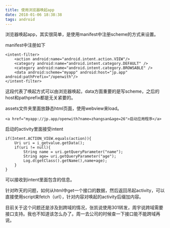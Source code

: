 ```yaml
---
title: 使用浏览器唤起app
date: 2018-01-06 18:38:38
tags: android
---
```

浏览器唤起app，其实很简单，是使用manifest中注册scheme的方式来设置。

manifest中注册如下

```
<intent-filter>
    <action android:name="android.intent.action.VIEW"/>
    <category android:name="android.intent.category.DEFAULT" />
    <category android:name="android.intent.category.BROWSABLE" />
    <data android:scheme="myapp" android:host="jp.app" android:pathPrefix="/openwith"/>
</intent-filter>
```

这段代表了唤起方式可以由浏览器唤起，data方面重要的是写scheme，之后的host和pathprefix都是无关紧要的。

assets文件夹里面放静态html页面，使用webview来load。

```
<a href="myapp://jp.app/openwith?name=zhangsan&age=26">启动应用程序</a>
```

启动的activity里面接受intent
```
if(Intent.ACTION_VIEW.equals(action)){
    Uri uri = i_getvalue.getData();
    if(uri != null){
        String name = uri.getQueryParameter("name");
        String age= uri.getQueryParameter("age");
        Log.d(getClass().getName(),name+age);
	}
}
```

可以接收到intent里面包含的信息。

针对昨天的问题，如何从html中get一个接口的数据，然后返回吊起activity，可以直接使用script来fetch（url），针对内容对唤起的activity后缀加内容。

目前关于这个问题还是涉及到跨域的情况，张凯说使用301转发，周宇说跨域需要接口支持。我也不知道该怎么办了。周一去公司的时候查一下接口能不能跨域再说。